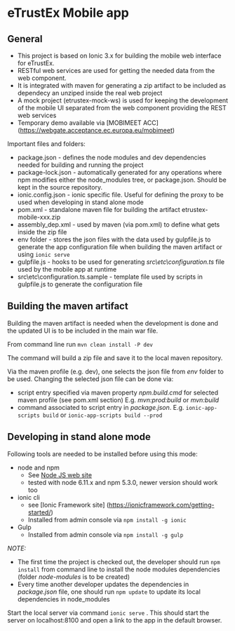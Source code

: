 # eTrustEx Mobile app

## General

* This project is based on Ionic 3.x for building the mobile web interface for eTrustEx.
* RESTful web services are used for getting the needed data from the web component.
* It is integrated with maven for generating a zip artifact to be included as dependecy an unziped inside the real web project
* A mock project (etrustex-mock-ws) is used for keeping the development of the mobile UI separated from the web component providing the REST web services 
* Temporary demo available via [MOBIMEET ACC] (https://webgate.acceptance.ec.europa.eu/mobimeet)

Important files and folders:
* package.json - defines the node modules and dev dependencies needed for building and running the project
* package-lock.json - automatically generated for any operations where npm modifies either the node_modules tree, or package.json. Should be kept in the source repository.
* ionic.config.json - ionic specific file. Useful for defining the proxy to be used when developing in stand alone mode
* pom.xml - standalone maven file for building the artifact etrustex-mobile-xxx.zip
* assembly_dep.xml - used by maven (via pom.xml) to define what gets inside the zip file 
* env folder - stores the json files with the data used by gulpfile.js to generate the app configuration file when building the maven artifact or using `ionic serve`   
* gulpfile.js - hooks to be used for generating _src\etc\configuration.ts_ file used by the mobile app at runtime
* src\etc\configuration.ts.sample - template file used by scripts in gulpfile.js to generate the configuration file


## Building the maven artifact

Building the maven artifact is needed when the development is done and the updated UI is to be included in the main war file. 

From command line run `mvn clean install -P dev`

The command will build a zip file and save it to the local maven repository.

Via the maven profile (e.g. dev), one selects the json file from _env_ folder to be used. 
Changing the selected json file can be done via:
* script entry specified via maven property _npm.build.cmd_ for selected maven profile (see pom.xml <profiles/> section) 
  E.g. _mvn:prod:build_ or _mvn:build_ 
* command associated to script entry in _package.json_.
  E.g. `ionic-app-scripts build` or `ionic-app-scripts build --prod` 


## Developing in stand alone mode

Following tools are needed to be installed before using this mode:
* node and npm 
  * See [Node JS web site](https://nodejs.org/en/download/)
  * tested with node 6.11.x and npm 5.3.0, newer version should work too 
* ionic cli 
  * see [Ionic Framework site] (https://ionicframework.com/getting-started/)
  * Installed from admin console via `npm install -g ionic` 
* Gulp
  * Installed from admin console via `npm install -g gulp`  
  
*NOTE:* 
* The first time the project is checked out, the developer should run `npm install` from command line to install the node modules dependencies (folder _node-modules_ is to be created)
* Every time another developer updates the dependencies in _package.json_ file, one should run `npm update` to update its local dependencies in node_modules       

Start the local server via command `ionic serve` . This should start the server on localhost:8100 and open a link to the app in the default browser. 
 
 
  

